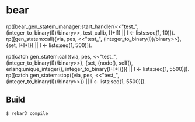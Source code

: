 bear
=====

rp([bear_gen_statem_manager:start_handler(<<"test_", (integer_to_binary(I))/binary>>, test_callb, [I+I]) || I <- lists:seq(1, 10)]).
rp([gen_statem:call({via, pes, <<"test_", (integer_to_binary(I))/binary>>}, {set, I+I*I}) || I <- lists:seq(1, 500)]).

rp([catch gen_statem:call({via, pes, <<"test_", (integer_to_binary(I))/binary>>}, {set, {node(), self(), erlang:unique_integer(), integer_to_binary(I+I*I)}}) || I <- lists:seq(1, 5500)]).
rp([catch gen_statem:stop({via, pes, <<"test_", (integer_to_binary(I))/binary>>}) || I <- lists:seq(1, 5500)]).

Build
-----

    $ rebar3 compile
